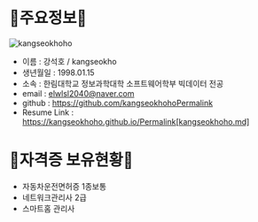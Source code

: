 # 👋주요정보👋

![kangseokhoho](C:\Users\Administrator\Desktop\게임\kangseokhoho.JPG)

- 이름 : 강석호 / kangseokho
- 생년월일 : 1998.01.15
- 소속 : 한림대학교 정보과학대학 소프트웨어학부 빅데이터 전공
- email : elwlsl2040@naver.com
- github : https://github.com/kangseokhohoPermalink
- Resume Link : https://kangseokhoho.github.io/Permalink[kangseokhoho.md]

# 👋자격증 보유현황👋
- 자동차운전면허증 1종보통
- 네트워크관리사 2급
- 스마트홈 관리사
